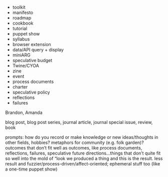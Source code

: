 * toolkit  
* manifesto  
* roadmap  
* cookbook  
* tutorial  
* puppet show  
* syllabus  
* browser extension  
* data/API query + display  
* miniARG  
* speculative budget  
* Twine/CYOA  
* zine  
* event  
* process documents  
* charter  
* speculative policy  
* reflections  
* failures  

Brandon, Amanda

blog post, blog post series, journal article, journal special issue, review, book

prompts:
how do you record or make knowledge or new ideas/thoughts in other fields, hobbies?
metaphors for community (e.g. folk garden)?
outcomes that don’t fit well as outcomes, like process documents, reflections, failures, speculative future directions…things that don’t quite fit so well into the mold of “look we produced a thing and this is the result. less result and fuzzier/process-driven/affect-oriented; ephemeral stuff too (like a one-time puppet show)
